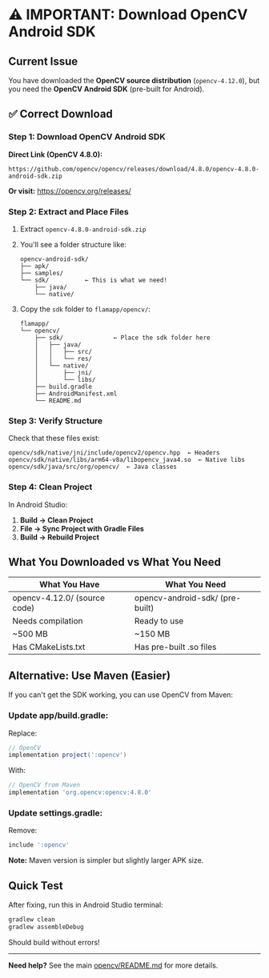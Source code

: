 # ⚠️ IMPORTANT: Download OpenCV Android SDK

## Current Issue

You have downloaded the **OpenCV source distribution** (`opencv-4.12.0`), but you need the **OpenCV Android SDK** (pre-built for Android).

## ✅ Correct Download

### Step 1: Download OpenCV Android SDK

**Direct Link (OpenCV 4.8.0):**
```
https://github.com/opencv/opencv/releases/download/4.8.0/opencv-4.8.0-android-sdk.zip
```

**Or visit:** https://opencv.org/releases/

### Step 2: Extract and Place Files

1. Extract `opencv-4.8.0-android-sdk.zip`
2. You'll see a folder structure like:
   ```
   opencv-android-sdk/
   ├── apk/
   ├── samples/
   └── sdk/          ← This is what we need!
       ├── java/
       └── native/
   ```

3. Copy the `sdk` folder to `flamapp/opencv/`:
   ```
   flamapp/
   └── opencv/
       ├── sdk/              ← Place the sdk folder here
       │   ├── java/
       │   │   ├── src/
       │   │   └── res/
       │   └── native/
       │       ├── jni/
       │       └── libs/
       ├── build.gradle
       ├── AndroidManifest.xml
       └── README.md
   ```

### Step 3: Verify Structure

Check that these files exist:
```
opencv/sdk/native/jni/include/opencv2/opencv.hpp  ← Headers
opencv/sdk/native/libs/arm64-v8a/libopencv_java4.so  ← Native libs
opencv/sdk/java/src/org/opencv/  ← Java classes
```

### Step 4: Clean Project

In Android Studio:
1. **Build → Clean Project**
2. **File → Sync Project with Gradle Files**
3. **Build → Rebuild Project**

## What You Downloaded vs What You Need

| What You Have | What You Need |
|---------------|---------------|
| opencv-4.12.0/ (source code) | opencv-android-sdk/ (pre-built) |
| Needs compilation | Ready to use |
| ~500 MB | ~150 MB |
| Has CMakeLists.txt | Has pre-built .so files |

## Alternative: Use Maven (Easier)

If you can't get the SDK working, you can use OpenCV from Maven:

### Update app/build.gradle:

Replace:
```gradle
// OpenCV
implementation project(':opencv')
```

With:
```gradle
// OpenCV from Maven
implementation 'org.opencv:opencv:4.8.0'
```

### Update settings.gradle:

Remove:
```gradle
include ':opencv'
```

**Note:** Maven version is simpler but slightly larger APK size.

## Quick Test

After fixing, run this in Android Studio terminal:
```bash
gradlew clean
gradlew assembleDebug
```

Should build without errors!

---

**Need help?** See the main [opencv/README.md](README.md) for more details.

